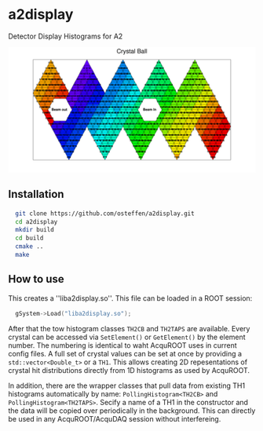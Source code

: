 a2display
=========

Detector Display Histograms for A2

<img src="doc/img/cb.png">

Installation
-----

```sh
  git clone https://github.com/osteffen/a2display.git
  cd a2display
  mkdir build
  cd build
  cmake ..
  make
```

How to use
----------

This creates a ''liba2display.so''. This file can be loaded in a ROOT session:
```c++
  gSystem->Load("liba2display.so");
```
After that the tow histogram classes `TH2CB` and `TH2TAPS` are available.
Every crystal can be accessed via `SetElement()` or `GetElement()` by the element number.
The numbering is identical to waht AcquROOT uses in current config files.
A full set of crystal values can be set at once by providing a `std::vector<Double_t>` or a `TH1`.
This allows creating 2D repesentations of crystal hit distributions directly from 1D histograms as used by AcquROOT.

In addition, there are the wrapper classes that pull data from existing TH1 histograms automatically by name:
`PollingHistogram<TH2CB>` and `PollingHistogram<TH2TAPS>`. Secify a name of a TH1 in the constructor and the data will
be copied over periodically in the background. This can directly be used in any AcquROOT/AcquDAQ session
without interfereing.
